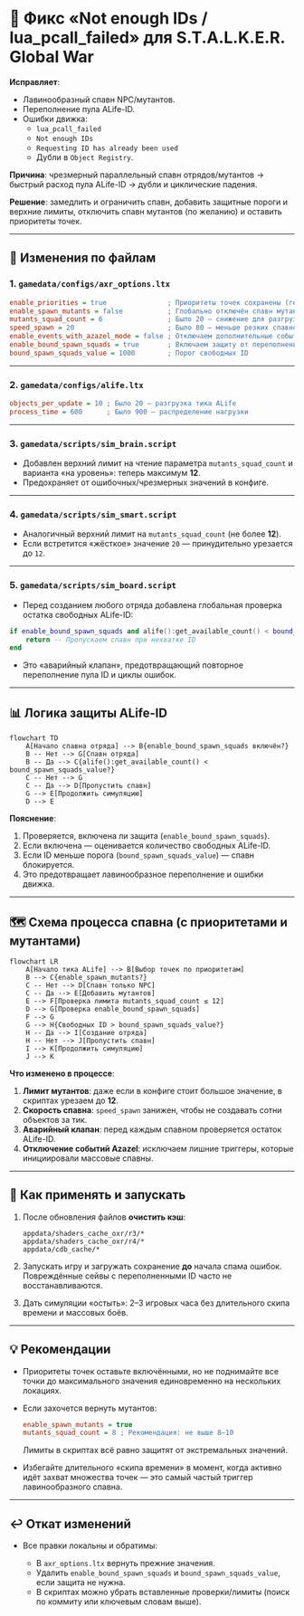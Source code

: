 # 🔧 Фикс «Not enough IDs / lua_pcall_failed» для S.T.A.L.K.E.R. Global War

**Исправляет**:
- Лавинообразный спавн NPC/мутантов.
- Переполнение пула ALife-ID.
- Ошибки движка:
  - `lua_pcall_failed`
  - `Not enough IDs`
  - `Requesting ID has already been used`
  - Дубли в `Object Registry`.

**Причина**: чрезмерный параллельный спавн отрядов/мутантов → быстрый расход пула ALife-ID → дубли и циклические падения.

**Решение**: замедлить и ограничить спавн, добавить защитные пороги и верхние лимиты, отключить спавн мутантов (по желанию) и оставить приоритеты точек.

---

## 📂 Изменения по файлам

### 1. `gamedata/configs/axr_options.ltx`
```ini
enable_priorities = true               ; Приоритеты точек сохранены (геймплей)
enable_spawn_mutants = false           ; Глобально отключён спавн мутантов
mutants_squad_count = 6                ; Было 20 — снижение для разгрузки симуляции
speed_spawn = 20                       ; Было 80 — меньше резких спавнов
enable_events_with_azazel_mode = false ; Отключаем дополнительные события
enable_bound_spawn_squads = true       ; Включаем защиту от переполнения ID
bound_spawn_squads_value = 1000        ; Порог свободных ID
````

---

### 2. `gamedata/configs/alife.ltx`

```ini
objects_per_update = 10 ; Было 20 — разгрузка тика ALife
process_time = 600      ; Было 900 — распределение нагрузки
```

---

### 3. `gamedata/scripts/sim_brain.script`

* Добавлен верхний лимит на чтение параметра `mutants_squad_count` и варианта «на уровень»: теперь максимум **12**.
* Предохраняет от ошибочных/чрезмерных значений в конфиге.

---

### 4. `gamedata/scripts/sim_smart.script`

* Аналогичный верхний лимит на `mutants_squad_count` (не более **12**).
* Если встретится «жёсткое» значение `20` — принудительно урезается до `12`.

---

### 5. `gamedata/scripts/sim_board.script`

* Перед созданием любого отряда добавлена глобальная проверка остатка свободных ALife-ID:

```lua
if enable_bound_spawn_squads and alife():get_available_count() < bound_spawn_squads_value then
    return -- Пропускаем спавн при нехватке ID
end
```

* Это «аварийный клапан», предотвращающий повторное переполнение пула ID и циклы ошибок.

---

## 📊 Логика защиты ALife-ID

```mermaid
flowchart TD
    A[Начало спавна отряда] --> B{enable_bound_spawn_squads включён?}
    B -- Нет --> G[Спавн отряда]
    B -- Да --> C{alife():get_available_count() < bound_spawn_squads_value?}
    C -- Нет --> G
    C -- Да --> D[Пропустить спавн]
    G --> E[Продолжить симуляцию]
    D --> E
```

**Пояснение**:

1. Проверяется, включена ли защита (`enable_bound_spawn_squads`).
2. Если включена — оценивается количество свободных ALife-ID.
3. Если ID меньше порога (`bound_spawn_squads_value`) — спавн блокируется.
4. Это предотвращает лавинообразное переполнение и ошибки движка.

---

## 🗺 Схема процесса спавна (с приоритетами и мутантами)

```mermaid
flowchart LR
    A[Начало тика ALife] --> B[Выбор точек по приоритетам]
    B --> C{enable_spawn_mutants?}
    C -- Нет --> D[Спавн только NPC]
    C -- Да --> E[Добавить мутантов]
    E --> F[Проверка лимита mutants_squad_count ≤ 12]
    D --> G[Проверка enable_bound_spawn_squads]
    F --> G
    G --> H{Свободных ID > bound_spawn_squads_value?}
    H -- Да --> I[Создание отряда]
    H -- Нет --> J[Пропустить спавн]
    I --> K[Продолжить симуляцию]
    J --> K
```

**Что изменено в процессе**:

1. **Лимит мутантов**: даже если в конфиге стоит большое значение, в скриптах урезаем до **12**.
2. **Скорость спавна**: `speed_spawn` занижен, чтобы не создавать сотни объектов за тик.
3. **Аварийный клапан**: перед каждым спавном проверяется остаток ALife-ID.
4. **Отключение событий Azazel**: исключаем лишние триггеры, которые инициировали массовые спавны.

---

## 🚀 Как применять и запускать

1. После обновления файлов **очистить кэш**:

   ```
   appdata/shaders_cache_oxr/r3/*
   appdata/shaders_cache_oxr/r4/*
   appdata/cdb_cache/*
   ```
2. Запускать игру и загружать сохранение **до** начала спама ошибок.
   Повреждённые сейвы с переполненными ID часто не восстанавливаются.
3. Дать симуляции «остыть»: 2–3 игровых часа без длительного скипа времени и массовых боёв.

---

## 💡 Рекомендации

* Приоритеты точек оставьте включёнными, но не поднимайте все точки до максимального значения единовременно на нескольких локациях.
* Если захочется вернуть мутантов:

  ```ini
  enable_spawn_mutants = true
  mutants_squad_count = 8 ; Рекомендация: не выше 8–10
  ```

  Лимиты в скриптах всё равно защитят от экстремальных значений.
* Избегайте длительного «скипа времени» в момент, когда активно идёт захват множества точек — это самый частый триггер лавинообразного спавна.

---

## ↩ Откат изменений

* Все правки локальны и обратимы:

  * В `axr_options.ltx` вернуть прежние значения.
  * Удалить `enable_bound_spawn_squads` и `bound_spawn_squads_value`, если защита не нужна.
  * В скриптах можно убрать вставленные проверки/лимиты (поиск по коммиту или ключевым словам выше).

```
